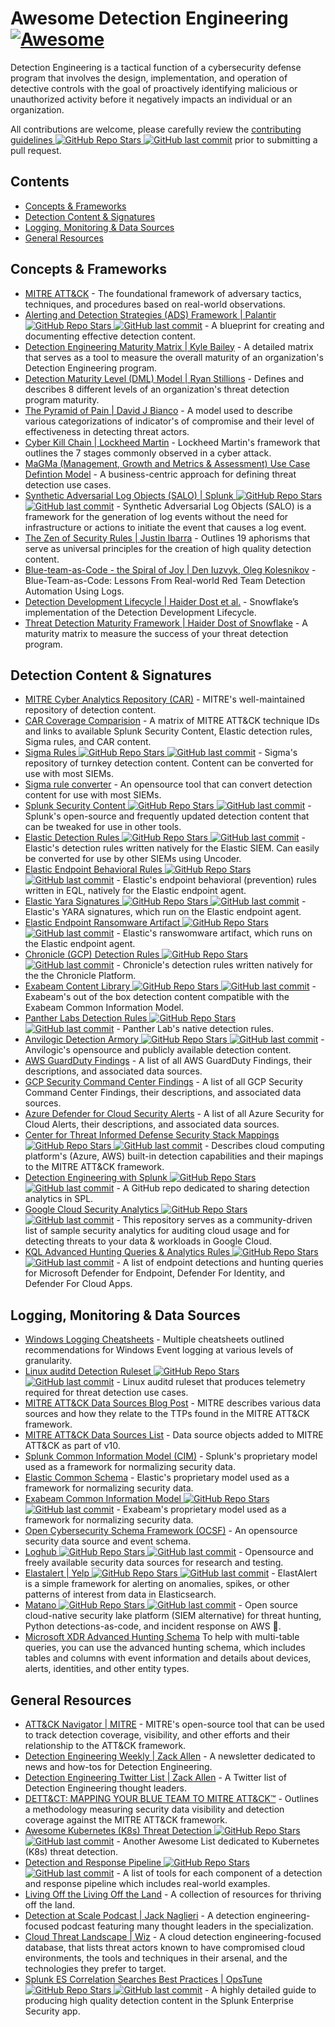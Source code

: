 # Awesome Detection Engineering [![Awesome](https://awesome.re/badge.svg)](https://awesome.re)

Detection Engineering is a tactical function of a cybersecurity defense program that involves the design, implementation, and operation of detective controls with the goal of proactively identifying malicious or unauthorized activity before it negatively impacts an individual or an organization.

All contributions are welcome, please carefully review the [contributing guidelines ![GitHub Repo Stars](https://img.shields.io/github/stars/infosecB/awesome-detection-engineering) ![GitHub last commit](https://img.shields.io/github/last-commit/infosecB/awesome-detection-engineering)](https://github.com/infosecB/awesome-detection-engineering/blob/main/contributing.md) prior to submitting a pull request.

## Contents

- [Concepts & Frameworks](#concepts--frameworks)
- [Detection Content & Signatures](#detection-content--signatures)
- [Logging, Monitoring & Data Sources](#logging-monitoring--data-sources)
- [General Resources](#general-resources)

## Concepts & Frameworks 

- [MITRE ATT&CK](https://attack.mitre.org/) - The foundational framework of adversary tactics, techniques, and procedures based on real-world observations.
- [Alerting and Detection Strategies (ADS) Framework | Palantir ![GitHub Repo Stars](https://img.shields.io/github/stars/palantir/alerting-detection-strategy-framework) ![GitHub last commit](https://img.shields.io/github/last-commit/palantir/alerting-detection-strategy-framework)](https://github.com/palantir/alerting-detection-strategy-framework) - A blueprint for creating and documenting effective detection content.
- [Detection Engineering Maturity Matrix | Kyle Bailey](https://detectionengineering.io) - A detailed matrix that serves as a tool to measure the overall maturity of an organization's Detection Engineering program. 
- [Detection Maturity Level (DML) Model | Ryan Stillions](http://ryanstillions.blogspot.com/2014/04/the-dml-model_21.html) - Defines and describes 8 different levels of an organization's threat detection program maturity.
- [The Pyramid of Pain | David J Bianco](http://detect-respond.blogspot.com/2013/03/the-pyramid-of-pain.html) - A model used to describe various categorizations of indicator's of compromise and their level of effectiveness in detecting threat actors. 
- [Cyber Kill Chain | Lockheed Martin](https://www.lockheedmartin.com/us/what-we-do/aerospace-defense/cyber/cyber-kill-chain.html) - Lockheed Martin's framework that outlines the 7 stages commonly observed in a cyber attack.
- [MaGMa (Management, Growth and Metrics & Assessment) Use Case Defintion Model](https://www.betaalvereniging.nl/wp-content/uploads/FI-ISAC-use-case-framework-verkorte-versie.pdf) - A business-centric approach for defining threat detection use cases.
- [Synthetic Adversarial Log Objects (SALO) | Splunk ![GitHub Repo Stars](https://img.shields.io/github/stars/splunk/salo) ![GitHub last commit](https://img.shields.io/github/last-commit/splunk/salo)](https://github.com/splunk/salo) - Synthetic Adversarial Log Objects (SALO) is a framework for the generation of log events without the need for infrastructure or actions to initiate the event that causes a log event.
- [The Zen of Security Rules | Justin Ibarra](https://br0k3nlab.com/resources/zen-of-security-rules/) - Outlines 19 aphorisms that serve as universal principles for the creation of high quality detection content.
- [Blue-team-as-Code - the Spiral of Joy | Den Iuzvyk, Oleg Kolesnikov](https://sansorg.egnyte.com/dl/KTc16ldiqv) - Blue-Team-as-Code: Lessons From Real-world Red Team Detection Automation Using Logs.
- [Detection Development Lifecycle | Haider Dost et al.](https://medium.com/snowflake/detection-development-lifecycle-af166fffb3bc) - Snowflake’s implementation of the Detection Development Lifecycle.
- [Threat Detection Maturity Framework | Haider Dost of Snowflake](https://medium.com/snowflake/threat-detection-maturity-framework-23bbb74db2bc) - A maturity matrix to measure the success of your threat detection program.

## Detection Content & Signatures

- [MITRE Cyber Analytics Repository (CAR)](https://car.mitre.org) - MITRE's well-maintained repository of detection content.
- [CAR Coverage Comparision](https://car.mitre.org/coverage/) - A matrix of MITRE ATT&CK technique IDs and links to available Splunk Security Content, Elastic detection rules, Sigma rules, and CAR content.
- [Sigma Rules ![GitHub Repo Stars](https://img.shields.io/github/stars/Neo23x0/sigma) ![GitHub last commit](https://img.shields.io/github/last-commit/Neo23x0/sigma)](https://github.com/Neo23x0/sigma) - Sigma's repository of turnkey detection content. Content can be converted for use with most SIEMs.
- [Sigma rule converter](https://sigconverter.io/) - An opensource tool that can convert detection content for use with most SIEMs.
- [Splunk Security Content ![GitHub Repo Stars](https://img.shields.io/github/stars/splunk/security_content) ![GitHub last commit](https://img.shields.io/github/last-commit/splunk/security_content)](https://github.com/splunk/security_content) - Splunk's open-source and frequently updated detection content that can be tweaked for use in other tools.
- [Elastic Detection Rules ![GitHub Repo Stars](https://img.shields.io/github/stars/elastic/detection-rules) ![GitHub last commit](https://img.shields.io/github/last-commit/elastic/detection-rules)](https://github.com/elastic/detection-rules/tree/main/rules) - Elastic's detection rules written natively for the Elastic SIEM. Can easily be converted for use by other SIEMs using Uncoder.
- [Elastic Endpoint Behavioral Rules ![GitHub Repo Stars](https://img.shields.io/github/stars/elastic/protections-artifacts) ![GitHub last commit](https://img.shields.io/github/last-commit/elastic/protections-artifacts)](https://github.com/elastic/protections-artifacts/tree/main/behavior/rules) - Elastic's endpoint behavioral (prevention) rules written in EQL, natively for the Elastic endpoint agent.
- [Elastic Yara Signatures ![GitHub Repo Stars](https://img.shields.io/github/stars/elastic/protections-artifacts) ![GitHub last commit](https://img.shields.io/github/last-commit/elastic/protections-artifacts)](https://github.com/elastic/protections-artifacts/tree/main/yara/rules) - Elastic's YARA signatures, which run on the Elastic endpoint agent.
- [Elastic Endpoint Ransomware Artifact ![GitHub Repo Stars](https://img.shields.io/github/stars/elastic/protections-artifacts) ![GitHub last commit](https://img.shields.io/github/last-commit/elastic/protections-artifacts)](https://github.com/elastic/protections-artifacts/tree/main/ransomware/artifact.lua) - Elastic's ranswomware artifact, which runs on the Elastic endpoint agent.
- [Chronicle (GCP) Detection Rules ![GitHub Repo Stars](https://img.shields.io/github/stars/chronicle/detection-rules) ![GitHub last commit](https://img.shields.io/github/last-commit/chronicle/detection-rules)](https://github.com/chronicle/detection-rules) - Chronicle's detection rules written natively for the the Chronicle Platform.
- [Exabeam Content Library ![GitHub Repo Stars](https://img.shields.io/github/stars/ExabeamLabs/Content-Library-CIM2) ![GitHub last commit](https://img.shields.io/github/last-commit/ExabeamLabs/Content-Library-CIM2)](https://github.com/ExabeamLabs/Content-Library-CIM2) - Exabeam's out of the box detection content compatible with the Exabeam Common Information Model.
- [Panther Labs Detection Rules ![GitHub Repo Stars](https://img.shields.io/github/stars/panther-labs/panther-analysis) ![GitHub last commit](https://img.shields.io/github/last-commit/panther-labs/panther-analysis)](https://github.com/panther-labs/panther-analysis/tree/master/rules) - Panther Lab's native detection rules.
- [Anvilogic Detection Armory ![GitHub Repo Stars](https://img.shields.io/github/stars/anvilogic-forge/armory) ![GitHub last commit](https://img.shields.io/github/last-commit/anvilogic-forge/armory)](https://github.com/anvilogic-forge/armory) - Anvilogic's opensource and publicly available detection content.
- [AWS GuardDuty Findings](https://docs.aws.amazon.com/guardduty/latest/ug/guardduty_finding-types-active.html) - A list of all AWS GuardDuty Findings, their descriptions, and associated data sources.
- [GCP Security Command Center Findings](https://cloud.google.com/security-command-center/docs/concepts-security-sources#threats) - A list of all GCP Security Command Center Findings, their descriptions, and associated data sources.
- [Azure Defender for Cloud Security Alerts](https://docs.microsoft.com/en-us/azure/defender-for-cloud/alerts-reference) - A list of all Azure Security for Cloud Alerts, their descriptions, and associated data sources.
- [Center for Threat Informed Defense Security Stack Mappings ![GitHub Repo Stars](https://img.shields.io/github/stars/center-for-threat-informed-defense/security-stack-mappings) ![GitHub last commit](https://img.shields.io/github/last-commit/center-for-threat-informed-defense/security-stack-mappings)](https://github.com/center-for-threat-informed-defense/security-stack-mappings) - Describes cloud computing platform's (Azure, AWS) built-in detection capabilities and their mapings to the MITRE ATT&CK framework.
- [Detection Engineering with Splunk ![GitHub Repo Stars](https://img.shields.io/github/stars/west-wind/Threat-Hunting-With-Splunk) ![GitHub last commit](https://img.shields.io/github/last-commit/west-wind/Threat-Hunting-With-Splunk)](https://github.com/west-wind/Threat-Hunting-With-Splunk) - A GitHub repo dedicated to sharing detection analytics in SPL.
- [Google Cloud Security Analytics ![GitHub Repo Stars](https://img.shields.io/github/stars/GoogleCloudPlatform/security-analytics) ![GitHub last commit](https://img.shields.io/github/last-commit/GoogleCloudPlatform/security-analytics)](https://github.com/GoogleCloudPlatform/security-analytics) - This repository serves as a community-driven list of sample security analytics for auditing cloud usage and for detecting threats to your data & workloads in Google Cloud.
- [KQL Advanced Hunting Queries & Analytics Rules ![GitHub Repo Stars](https://img.shields.io/github/stars/Bert-JanP/Hunting-Queries-Detection-Rules) ![GitHub last commit](https://img.shields.io/github/last-commit/Bert-JanP/Hunting-Queries-Detection-Rules)](https://github.com/Bert-JanP/Hunting-Queries-Detection-Rules) - A list of endpoint detections and hunting queries for Microsoft Defender for Endpoint, Defender For Identity, and Defender For Cloud Apps.

## Logging, Monitoring & Data Sources

- [Windows Logging Cheatsheets](https://www.malwarearchaeology.com/cheat-sheets) - Multiple cheatsheets outlined recommendations for Windows Event logging at various levels of granularity.
- [Linux auditd Detection Ruleset ![GitHub Repo Stars](https://img.shields.io/github/stars/Neo23x0/auditd) ![GitHub last commit](https://img.shields.io/github/last-commit/Neo23x0/auditd)](https://github.com/Neo23x0/auditd/blob/master/audit.rules) - Linux auditd ruleset that produces telemetry required for threat detection use cases.
- [MITRE ATT&CK Data Sources Blog Post](https://medium.com/mitre-attack/defining-attack-data-sources-part-i-4c39e581454f) - MITRE describes various data sources and how they relate to the TTPs found in the MITRE ATT&CK framework.
- [MITRE ATT&CK Data Sources List](https://attack.mitre.org/datasources/) - Data source objects added to MITRE ATT&CK as part of v10.
- [Splunk Common Information Model (CIM)](https://docs.splunk.com/Documentation/CIM/5.0.0/User/Overview) - Splunk's proprietary model used as a framework for normalizing security data.
- [Elastic Common Schema](https://www.elastic.co/guide/en/ecs/current/ecs-getting-started.html) - Elastic's proprietary model used as a framework for normalizing security data.
- [Exabeam Common Information Model ![GitHub Repo Stars](https://img.shields.io/github/stars/ExabeamLabs/CIMLibrary) ![GitHub last commit](https://img.shields.io/github/last-commit/ExabeamLabs/CIMLibrary)](https://github.com/ExabeamLabs/CIMLibrary) - Exabeam's proprietary model used as a framework for normalizing security data.
- [Open Cybersecurity Schema Framework (OCSF)](https://schema.ocsf.io/categories?extensions) - An opensource security data source and event schema.
- [Loghub ![GitHub Repo Stars](https://img.shields.io/github/stars/logpai/loghub) ![GitHub last commit](https://img.shields.io/github/last-commit/logpai/loghub)](https://github.com/logpai/loghub) - Opensource and freely available security data sources for research and testing.
- [Elastalert | Yelp ![GitHub Repo Stars](https://img.shields.io/github/stars/Yelp/elastalert) ![GitHub last commit](https://img.shields.io/github/last-commit/Yelp/elastalert)](https://github.com/Yelp/elastalert) - ElastAlert is a simple framework for alerting on anomalies, spikes, or other patterns of interest from data in Elasticsearch.
- [Matano ![GitHub Repo Stars](https://img.shields.io/github/stars/matanolabs/matano) ![GitHub last commit](https://img.shields.io/github/last-commit/matanolabs/matano)](https://github.com/matanolabs/matano) - Open source cloud-native security lake platform (SIEM alternative) for threat hunting, Python detections-as-code, and incident response on AWS 🦀.
- [Microsoft XDR Advanced Hunting Schema](https://learn.microsoft.com/en-us/defender-xdr/advanced-hunting-schema-tables) To help with multi-table queries, you can use the advanced hunting schema, which includes tables and columns with event information and details about devices, alerts, identities, and other entity types.

## General Resources
 
- [ATT&CK Navigator | MITRE](https://mitre-attack.github.io/attack-navigator/enterprise/) - MITRE's open-source tool that can be used to track detection coverage, visibility, and other efforts and their relationship to the ATT&CK framework.
- [Detection Engineering Weekly | Zack Allen](https://detectionengineering.net) - A newsletter dedicated to news and how-tos for Detection Engineering.
- [Detection Engineering Twitter List | Zack Allen](https://twitter.com/i/lists/1629936556298436608) - A Twitter list of Detection Engineering thought leaders.
- [DETT&CT: MAPPING YOUR BLUE TEAM TO MITRE ATT&CK™](https://www.mbsecure.nl/blog/2019/5/dettact-mapping-your-blue-team-to-mitre-attack) - Outlines a methodology measuring security data visibility and detection coverage against the MITRE ATT&CK framework.
- [Awesome Kubernetes (K8s) Threat Detection ![GitHub Repo Stars](https://img.shields.io/github/stars/jatrost/awesome-kubernetes-threat-detection) ![GitHub last commit](https://img.shields.io/github/last-commit/jatrost/awesome-kubernetes-threat-detection)](https://github.com/jatrost/awesome-kubernetes-threat-detection) - Another Awesome List dedicated to Kubernetes (K8s) threat detection.
- [Detection and Response Pipeline ![GitHub Repo Stars](https://img.shields.io/github/stars/0x4D31/detection-and-response-pipeline) ![GitHub last commit](https://img.shields.io/github/last-commit/0x4D31/detection-and-response-pipeline)](https://github.com/0x4D31/detection-and-response-pipeline) - A list of tools for each component of a detection and response pipeline which includes real-world examples.
- [Living Off the Living Off the Land](https://lolol.farm) - A collection of resources for thriving off the land.
- [Detection at Scale Podcast | Jack Naglieri](https://podcasts.apple.com/us/podcast/detection-at-scale/id1582584270) - A detection engineering-focused podcast featuring many thought leaders in the specialization.
- [Cloud Threat Landscape | Wiz](https://threats.wiz.io/all-techniques) - A cloud detection engineering-focused database, that lists threat actors known to have compromised cloud environments, the tools and techniques in their arsenal, and the technologies they prefer to target.
- [Splunk ES Correlation Searches Best Practices | OpsTune ![GitHub Repo Stars](https://img.shields.io/github/stars/inodee/threathunting-spl) ![GitHub last commit](https://img.shields.io/github/last-commit/inodee/threathunting-spl)](https://github.com/inodee/threathunting-spl/blob/master/Splunk%20ES%20Correlation%20Searches%20Best%20Practices%20v1.3.pdf) - A highly detailed guide to producing high quality detection content in the Splunk Enterprise Security app.
